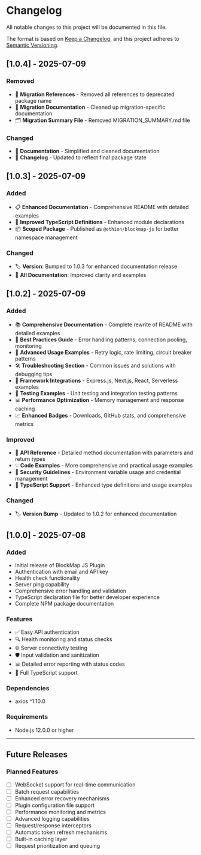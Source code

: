 # Changelog

All notable changes to this project will be documented in this file.

The format is based on [Keep a Changelog](https://keepachangelog.com/en/1.0.0/),
and this project adheres to [Semantic Versioning](https://semver.org/spec/v2.0.0.html).

## [1.0.4] - 2025-07-09

### Removed
- 🧹 **Migration References** - Removed all references to deprecated package name
- 📄 **Migration Documentation** - Cleaned up migration-specific documentation 
- 🗂️ **Migration Summary File** - Removed MIGRATION_SUMMARY.md file

### Changed  
- 📝 **Documentation** - Simplified and cleaned documentation
- 📜 **Changelog** - Updated to reflect final package state

## [1.0.3] - 2025-07-09

### Added
- 📋 **Enhanced Documentation** - Comprehensive README with detailed examples
- 🔧 **Improved TypeScript Definitions** - Enhanced module declarations
- 📦 **Scoped Package** - Published as `@ethion/blockmap-js` for better namespace management

### Changed
- 🏷️ **Version**: Bumped to 1.0.3 for enhanced documentation release
- 📝 **All Documentation**: Improved clarity and examples

## [1.0.2] - 2025-07-09

### Added
- 📚 **Comprehensive Documentation** - Complete rewrite of README with detailed examples
- 🎯 **Best Practices Guide** - Error handling patterns, connection pooling, monitoring
- 🔧 **Advanced Usage Examples** - Retry logic, rate limiting, circuit breaker patterns
- 🛠️ **Troubleshooting Section** - Common issues and solutions with debugging tips
- 🔗 **Framework Integrations** - Express.js, Next.js, React, Serverless examples
- 🧪 **Testing Examples** - Unit testing and integration testing patterns
- 📊 **Performance Optimization** - Memory management and response caching
- 📈 **Enhanced Badges** - Downloads, GitHub stats, and comprehensive metrics

### Improved
- 📖 **API Reference** - Detailed method documentation with parameters and return types
- 💡 **Code Examples** - More comprehensive and practical usage examples
- 🔐 **Security Guidelines** - Environment variable usage and credential management
- 📝 **TypeScript Support** - Enhanced type definitions and usage examples

### Changed
- 🏷️ **Version Bump** - Updated to 1.0.2 for enhanced documentation

## [1.0.0] - 2025-07-08

### Added
- Initial release of BlockMap JS Plugin
- Authentication with email and API key
- Health check functionality
- Server ping capability
- Comprehensive error handling and validation
- TypeScript declaration file for better developer experience
- Complete NPM package documentation

### Features
- ✅ Easy API authentication
- 🔍 Health monitoring and status checks
- 🌐 Server connectivity testing
- 🛡️ Input validation and sanitization
- 📊 Detailed error reporting with status codes
- 🔧 Full TypeScript support

### Dependencies
- axios ^1.10.0

### Requirements
- Node.js 12.0.0 or higher

---

## Future Releases

### Planned Features
- [ ] WebSocket support for real-time communication
- [ ] Batch request capabilities
- [ ] Enhanced error recovery mechanisms
- [ ] Plugin configuration file support
- [ ] Performance monitoring and metrics
- [ ] Advanced logging capabilities
- [ ] Request/response interceptors
- [ ] Automatic token refresh mechanisms
- [ ] Built-in caching layer
- [ ] Request prioritization and queuing
